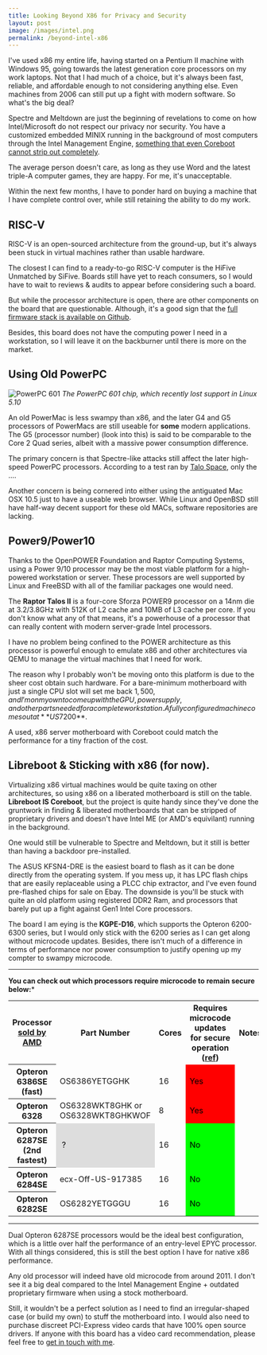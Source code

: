 ```yaml
---
title: Looking Beyond X86 for Privacy and Security
layout: post
image: /images/intel.png
permalink: /beyond-intel-x86
---
```


I've used x86 my entire life, having started on a Pentium II machine with Windows 95, going towards the latest generation core processors on my work laptops. Not that I had much of a choice, but it's always been fast, reliable, and affordable enough to not considering anything else. Even machines from 2006 can still put up a fight with modern software. So what's the big deal?

Spectre and Meltdown are just the beginning of revelations to come on how Intel/Microsoft do not respect our privacy nor security. You have a customized embedded MINIX running in the background of most computers through the Intel Management Engine, [something that even Coreboot cannot strip out completely](). 

The average person doesn't care, as long as they use Word and the latest triple-A computer games, they are happy. For me, it's unacceptable.

Within the next few months, I have to ponder hard on buying a machine that I have complete control over, while still retaining the ability to do my work.

## RISC-V

RISC-V is an open-sourced architecture from the ground-up, but it's always been stuck in virtual machines rather than usable hardware.

The closest I can find to a ready-to-go RISC-V computer is the HiFive Unmatched by SiFive. Boards still have yet to reach consumers, so I would have to wait to reviews & audits to appear before considering such a board.

But while the processor architecture is open, there are other components on the board that are questionable. Although, it's a good sign that the [full firmware stack is available on Github](https://github.com/sifive/freedom-u540-c000-bootloader/).

Besides, this board does not have the computing power I need in a workstation, so I will leave it on the backburner until there is more on the market.

## Using Old PowerPC

![PowerPC 601](https://1.bp.blogspot.com/-LPBQLC5iYO8/Xa0egzWJz0I/AAAAAAAABbI/lzAdJ7zN-AwlsWIsHgOyyPd55jFIQtwDQCLcBGAsYHQ/s320/IMG_20191020_152938%257E2.jpg)
*The PowerPC 601 chip, which recently lost support in Linux 5.10*

An old PowerMac is less swampy than x86, and the later G4 and G5 processors of PowerMacs are still useable for **some** modern applications. The G5 (processor number) (look into this) is said to be comparable to the Core 2 Quad series, albeit with a massive power consumption difference.

The primary concern is that Spectre-like attacks still affect the later high-speed PowerPC processors. According to a test ran by [Talo Space](), only the ....

Another concern is being cornered into either using the antiguated Mac OSX 10.5 just to have a useable web browser. While Linux and OpenBSD still have half-way decent support for these old MACs, software repositories are lacking.

## Power9/Power10

Thanks to the OpenPOWER Foundation and Raptor Computing Systems, using a Power 9/10 processor may be the most viable platform for a high-powered workstation or server. These processors are well supported by Linux and FreeBSD with all of the familiar packages one would need.

The **Raptor Talos II** is a four-core Sforza POWER9 processor on a 14nm die at 3.2/3.8GHz with 512K of L2 cache and 10MB of L3 cache per core. If you don't know what any of that means, it's a powerhouse of a processor that can really content with modern server-grade Intel processors.

I have no problem being confined to the POWER architecture as this processor is powerful enough to emulate x86 and other architectures via QEMU to manage the virtual machines that I need for work. 

The reason why I probably won't be moving onto this platform is due to the sheer cost obtain such hardware. For a bare-minimum motherboard with just a single CPU slot will set me back $1,500, and I'm on my own to come up with the GPU, power supply, and other parts needed for a complete workstation.  A fully configured machine comes out at **US$7200**.

A used, x86 server motherboard with Coreboot could match the performance for a tiny fraction of the cost. 

## Libreboot & Sticking with x86 (for now).

Virtualizing x86 virtual machines would be quite taxing on other architectures, so using x86 on a liberated motherboard is still on the table. **Libreboot IS Coreboot**, but the project is quite handy since they've done the gruntwork in finding & liberated motherboards that can be stripped of proprietary drivers and doesn't have Intel ME (or AMD's equivilant) running in the background.

One would still be vulnerable to Spectre and Meltdown, but it still is better than having a backdoor pre-installed.

The ASUS KFSN4-DRE is the easiest board to flash as it can be done directly from the operating system. If you mess up, it has LPC flash chips that are easily replaceable using a PLCC chip extractor, and I've even found pre-flashed chips for sale on Ebay. The downside is you'll be stuck with quite an old platform using registered DDR2 Ram, and processors that barely put up a fight against Gen1 Intel Core processors.

The board I am eying is the **KGPE-D16**, which supports the Opteron 6200-6300 series, but I would only stick with the 6200 series as I can get along without microcode updates. Besides, there isn't much of a difference in terms of performance nor power consumption to justify opening up my compter to swampy microcode.

---

**You can check out which processors require microcode to remain secure below:***

<table class="wikitable" style="margin: auto;">
<tbody><tr>
<th>Processor <a class="external text" href="">sold by AMD</a>
</th>
<th>Part Number
</th>
<th>Cores
</th>
<th>Requires microcode updates for secure operation (<a class="external text" href="https://libreboot.org/docs/hcl/kgpe-d16.html">ref</a>)
</th>
<th>Notes
</th></tr>
<tr>
<th scope="&quot;row&quot;;"> Opteron 6386SE (fast)
</th>
<td> OS6386YETGGHK
</td>
<td> 16
</td>
<td style="background:red; color:black;" class="table-no"> Yes
</td>
<td>
</td></tr>
<tr>
<th scope="&quot;row&quot;;"> Opteron 6328
</th>
<td> OS6328WKT8GHK or OS6328WKT8GHKWOF
</td>
<td> 8
</td>
<td style="background:red; color:black;" class="table-no"> Yes
</td>
<td>
</td></tr>
<tr>
<th scope="&quot;row&quot;;"> Opteron 6287SE (2nd fastest)
</th>
<td style="background:#dddddd; color:black;" class="table-unknown">&nbsp;?
</td>
<td> 16
</td>
<td style="background:lime; color:black;" class="table-yes"> No
</td>
<td>
</td></tr>
<tr>
<th scope="&quot;row&quot;;"> Opteron 6284SE
</th>
<td> ecx-Off-US-917385
</td>
<td> 16
</td>
<td style="background:lime; color:black;" class="table-yes"> No
</td>
<td>
</td></tr>
<tr>
<th scope="&quot;row&quot;;"> Opteron 6282SE
</th>
<td> OS6282YETGGGU
</td>
<td> 16
</td>
<td style="background:lime; color:black;" class="table-yes"> No
</td>
<td>
</td></tr>
</tbody></table>

---

Dual Opteron 6287SE processors would be the ideal best configuration, which is a little over half the performance of an entry-level EPYC processor. With all things considered, this is still the best option I have for native x86 performance.

Any old processor will indeed have old microcode from around 2011. I don't see it a big deal compared to the Intel Management Engine + outdated proprietary firmware when using a stock motherboard.

Still, it wouldn't be a perfect solution as I need to find an irregular-shaped case (or build my own) to stuff the motherboard into. I would also need to purchase discreet PCI-Express video cards that have 100% open source drivers. If anyone with this board has a video card recommendation, please feel free to [get in touch with me](https://d0z.me/contact).
